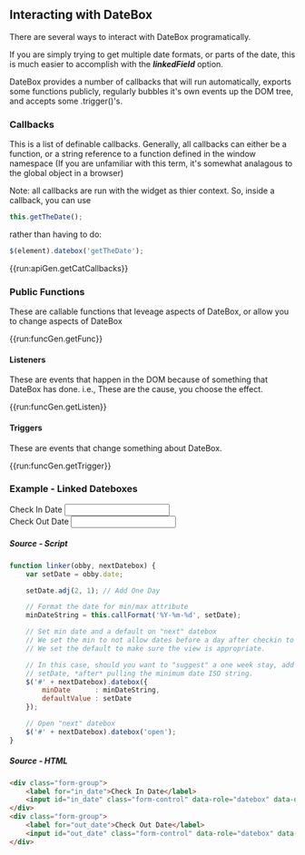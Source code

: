 ## Interacting with DateBox

There are several ways to interact with DateBox programatically.

If you are simply trying to get multiple date formats, or parts of the date, this is much easier
to accomplish with the ___linkedField___ option.

DateBox provides a number of callbacks that will run automatically, exports some functions publicly, regularly bubbles it's own events up the DOM tree, and accepts some .trigger()'s.

### Callbacks

This is a list of definable callbacks.  Generally, all callbacks can either be a function, or a string reference to a function defined in the window namespace (If you are unfamiliar with this term, it's somewhat analagous to the global object in a browser)

Note: all callbacks are run with the widget as thier context.  So, inside a callback, you can use

```js
this.getTheDate();
```

rather than having to do:

```js
$(element).datebox('getTheDate');
```

{{run:apiGen.getCatCallbacks}}

### Public Functions

These are callable functions that leveage aspects of DateBox, or allow you to change aspects of DateBox

{{run:funcGen.getFunc}}

#### Listeners

These are events that happen in the DOM because of something that DateBox has done.  i.e., These are the cause, you choose the effect.

{{run:funcGen.getListen}}

#### Triggers

These are events that change something about DateBox.

{{run:funcGen.getTrigger}}

### Example - Linked Dateboxes

<script type="text/javascript">
function linker(obby, nextDatebox) {
    var setDate = obby.date;

    setDate.adj(2, 1); // Add One Day

    // Format the date for min/max attribute
    minDateString = this.callFormat('%Y-%m-%d', setDate);

    // Set min date and a default on "next" datebox
    $('#' + nextDatebox).datebox({
        minDate      : minDateString,
        defaultValue : setDate
    });

    // Open "next" datebox
    $('#' + nextDatebox).datebox('open');
}
</script>
<div class="form-group">
	<label for="in_date">Check In Date</label>
	<input id="in_date" class="form-control" data-role="datebox" data-options='{"mode":"calbox","afterToday":true,"closeCallback":"linker","closeCallbackArgs":["out_date"]}' type="text">
</div>
<div class="form-group">
	<label for="out_date">Check Out Date</label>
	<input id="out_date" class="form-control" data-role="datebox" data-options='{"mode":"calbox"}' type="text">
</div>

##### Source - Script
```js
function linker(obby, nextDatebox) {
    var setDate = obby.date;

    setDate.adj(2, 1); // Add One Day

    // Format the date for min/max attribute
    minDateString = this.callFormat('%Y-%m-%d', setDate);

    // Set min date and a default on "next" datebox
    // We set the min to not allow dates before a day after checkin to be picked.
    // We set the default to make sure the view is appropriate.

    // In this case, should you want to "suggest" a one week stay, add 6 more days to
    // setDate, *after* pulling the minimum date ISO string.
    $('#' + nextDatebox).datebox({
        minDate      : minDateString,
        defaultValue : setDate
    });

    // Open "next" datebox
    $('#' + nextDatebox).datebox('open');
}
```

##### Source - HTML
```html
<div class="form-group">
	<label for="in_date">Check In Date</label>
	<input id="in_date" class="form-control" data-role="datebox" data-options='{"mode":"calbox","afterToday":true,"closeCallback":"linker","closeCallbackArgs":["out_date"]}' type="text">
</div>
<div class="form-group">
	<label for="out_date">Check Out Date</label>
	<input id="out_date" class="form-control" data-role="datebox" data-options='{"mode":"calbox"}' type="text">
</div>
``` 
